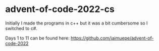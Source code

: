# advent-of-code-2022-cs

Initially I made the programs in c++ but it was a bit cumbersome so I switched to c#.

Days 1 to 11 can be found here:
https://github.com/jaimuepe/advent-of-code-2022
